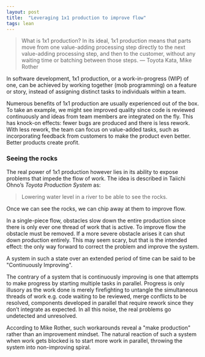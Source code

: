 ```yaml
---
layout: post
title:  "Leveraging 1x1 production to improve flow"
tags: lean
---
```

> What is 1x1 production? In its ideal, 1x1 production means that parts move from one value-adding processing step directly to the next value-adding processing step, and then to the customer, without any waiting time or batching between those steps. — Toyota Kata, Mike Rother

In software development, 1x1 production, or a work-in-progress (WIP) of one, can be achieved by working together (mob programming) on a feature or story, instead of assigning distinct tasks to individuals within a team.

Numerous benefits of 1x1 production are usually experienced out of the box. To take an example, we might see improved quality since code is reviewed continuously and ideas from team members are integrated on the fly. This has knock-on effects: fewer bugs are produced and there is less rework. With less rework, the team can focus on value-added tasks, such as incorporating feedback from customers to make the product even better. Better products create profit.

### Seeing the rocks

The real power of 1x1 production however lies in its ability to expose problems that impede the flow of work. The idea is described in Taiichi Ohno’s _Toyota Production System_ as:

> Lowering water level in a river to be able to see the rocks.

Once we can see the rocks, we can chip away at them to improve flow.

In a single-piece flow, obstacles slow down the entire production since there is only ever one thread of work that is active. To improve flow the obstacle must be removed. If a more severe obstacle arises it can shut down production entirely. This may seem scary, but that is the intended effect: the only way forward to correct the problem and improve the system.

A system in such a state over an extended period of time can be said to be "Continuously Improving".

The contrary of a system that is continuously improving is one that attempts to make progress by starting multiple tasks in parallel. Progress is only illusory as the work done is merely firefighting to untangle the simultaneous threads of work e.g. code waiting to be reviewed, merge conflicts to be resolved, components developed in parallel that require rework since they don’t integrate as expected. In all this noise, the real problems go undetected and unresolved.

According to Mike Rother, such workarounds reveal a "make production" rather than an improvement mindset. The natural reaction of such a system when work gets blocked is to start more work in parallel, throwing the system into non-improving spiral.